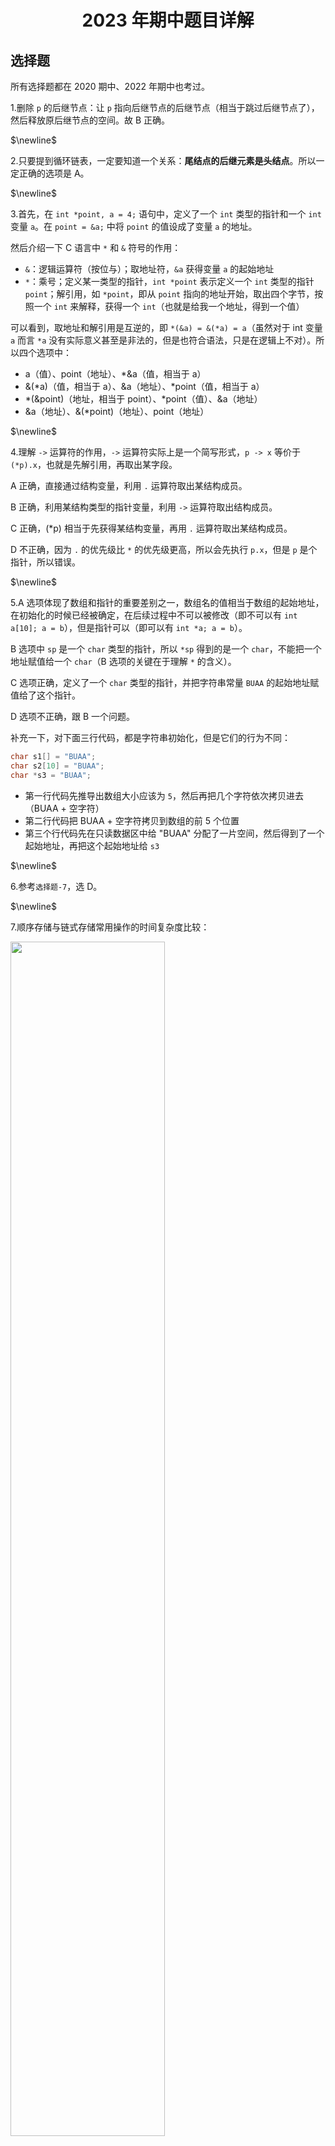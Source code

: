 <h1 style="text-align: center"> 2023 年期中题目详解


## 选择题

所有选择题都在 2020 期中、2022 年期中也考过。

1.删除 `p` 的后继节点：让 `p` 指向后继节点的后继节点（相当于跳过后继节点了），然后释放原后继节点的空间。故 B 正确。  

$\newline$

2.只要提到循环链表，一定要知道一个关系：**尾结点的后继元素是头结点**。所以一定正确的选项是 A。

$\newline$

3.首先，在 `int *point, a = 4;` 语句中，定义了一个 `int` 类型的指针和一个 `int` 变量 `a`。在 `point = &a;` 中将 `point` 的值设成了变量 `a` 的地址。

然后介绍一下 C 语言中 `*` 和 `&` 符号的作用：

- `&`：逻辑运算符（按位与）；取地址符，`&a` 获得变量 `a` 的起始地址
- `*`：乘号；定义某一类型的指针，`int *point` 表示定义一个 `int` 类型的指针 `point`；解引用，如 `*point`，即从 `point` 指向的地址开始，取出四个字节，按照一个 `int` 来解释，获得一个 `int`（也就是给我一个地址，得到一个值）

可以看到，取地址和解引用是互逆的，即 `*(&a) = &(*a) = a`（虽然对于 int 变量 `a` 而言 `*a` 没有实际意义甚至是非法的，但是也符合语法，只是在逻辑上不对）。所以四个选项中：

- a（值）、point（地址）、*&a（值，相当于 a）
- &(\*a)（值，相当于 a）、&a（地址）、\*point（值，相当于 a）
- \*(&point)（地址，相当于 point）、*point（值）、&a（地址）
- &a（地址）、&(*point)（地址）、point（地址）

$\newline$

4.理解 `->` 运算符的作用，`->` 运算符实际上是一个简写形式，`p -> x` 等价于 `(*p).x`，也就是先解引用，再取出某字段。  

A 正确，直接通过结构变量，利用 `.` 运算符取出某结构成员。  

B 正确，利用某结构类型的指针变量，利用 `->` 运算符取出结构成员。  

C 正确，(*p) 相当于先获得某结构变量，再用 `.` 运算符取出某结构成员。  

D 不正确，因为 `.` 的优先级比 `*` 的优先级更高，所以会先执行 `p.x`，但是 `p` 是个指针，所以错误。  

$\newline$

5.A 选项体现了数组和指针的重要差别之一，数组名的值相当于数组的起始地址，在初始化的时候已经被确定，在后续过程中不可以被修改（即不可以有 `int a[10]; a = b`），但是指针可以（即可以有 `int *a; a = b`）。

B 选项中 `sp` 是一个 `char` 类型的指针，所以 `*sp` 得到的是一个 `char`，不能把一个地址赋值给一个 `char`（B 选项的关键在于理解 `*` 的含义）。  

C 选项正确，定义了一个 `char` 类型的指针，并把字符串常量 `BUAA` 的起始地址赋值给了这个指针。  

D 选项不正确，跟 B 一个问题。  

补充一下，对下面三行代码，都是字符串初始化，但是它们的行为不同：

```c
char s1[] = "BUAA";
char s2[10] = "BUAA";
char *s3 = "BUAA";
```

- 第一行代码先推导出数组大小应该为 `5`，然后再把几个字符依次拷贝进去（BUAA + 空字符）
- 第二行代码把 BUAA + 空字符拷贝到数组的前 5 个位置
- 第三个行代码先在只读数据区中给 "BUAA" 分配了一片空间，然后得到了一个起始地址，再把这个起始地址给 `s3` 

$\newline$

6.参考`选择题-7`，选 D。  

$\newline$

7.顺序存储与链式存储常用操作的时间复杂度比较：

<img src="D:\BUAA_DB\img\2020_5.png" style="width: 70%;">

存取第 $\mathrm{i}$ 个元素的值分为两步：找到第 $\mathrm{i}$ 个元素 $\mathrm{\rightarrow}$ 存取这个元素的值。存取其前驱元素（也就是第 $\mathrm{i - 1}$ 个元素）的值也是类似的，不过在找第 $\mathrm{i - 1}$ 个的时候可以利用已经找到的第 $\mathrm{i}$ 个元素，可能不需要从头开始找了。

四个选项各个操作的时间复杂度比较如下：

|                | 1. 找到第 i 个元素 | 2. 存取第 i 个元素的值 | 3. 找到第 i - 1 个元素                 | 4. 存储第 i - 1 个元素的值 |
| -------------- | ------------------ | ---------------------- | -------------------------------------- | -------------------------- |
| **单链表**     | O(n)               | O(1)                   | O(n) （还要从头开始找）                | O(1)                       |
| **双链表**     | O(n)               | O(1)                   | O(1) （直接访问第 i 个元素的前驱字段） | O(1)                       |
| **顺序表**     | O(1)               | O(1)                   | O(1)                                   | O(1)                       |
| **循环单链表** | O(n)               | O(1)                   | O(n) （还要从头开始找）                | O(1)                       |

综上，顺序表各个操作的效率最高。

$\newline$

## 填空题

所有填空题都在 2022 年期中也考过。

1.自己编程运行一下或者手动模拟一下即可，答案为 `292`。

$\newline$

2.我们要在填的空上写一个长度，用来作为 `malloc` 的参数，开辟指定大小的空间来存储读入的 `buf`，而且还要尽可能小。开辟的新空间，要能容纳下 `buf` 包含的所有字符，同时还要留一个位置容纳一个空字符，如果没有空字符的话，可能把 `buf` 存进去后 `buf` 后面跟着的其它非空字符也会被当做 `buf` 的一部分，无法正确地拆分出 `buf`（这部分可以参考 `作业讲解/第四次作业/题面详解/D 字符串` 部分）。

所以要填 `strlen(buf) + 1`。

**当处理字符串的时候，千万要注意空字符**！

$\newline$

3.这里就是要了解一下结构体的成员可以是其它结构类型的变量。填 `tr.b.x`。

$\newline$

### 编程题

1.我们又遇到了**字符串模式匹配**的问题，我们就不难想到**状态转移的思想**。如果你还不了解状态转移的思想，可以先去看一下**作业讲解-程序设计基础练习-题目讲解**中第五道题的题解，这里的处理是大同小异的，可以设下面几个状态：

- 0：正常状态，表示进行普通的处理
- 1：当前字符 = 前一字符 + 1，表示即将进入到省略状态
- 2：已经出现连续 3 个字符，表示进入到省略状态

状态转移的过程还是比较复杂的，因此我们在这里阐述一下各个状态之间如何进行转移，以及转移过程中应该执行的动作：

- 上一状态为 0：
  - 如果当前字符 = 上一字符 + 1，则转移到状态 1
  - 否则，直接输出当前字符
- 上一状态为 1：
  - 如果当前字符 = 上一字符 + 1，则输出一个 `-`，并转移到状态 2
  - 否则，不满足连续三个的条件，输出前一个字符和当前字符（这里输出前一个字符的原因是因为在 0 $\mathrm{\rightarrow}$ 1 的过程中我们并没有输出对应的字符，所以要在这里输出）
- 上一状态为 2：
  - 如果当前字符 = 上一字符 + 1，则保持在状态 2
  - 否则，退出省略状态，变回状态 0，并输出上一个字符和当前字符（因为上一个字符代表连续的结尾，这一个字符跟它不挨着，所以都要输出）

也就是：

```c
for(int i = 0; i < len; i++) {
    if(m == 0) {	// 状态 0
        if(i == 0 || str[i] != str[i - 1] + 1)
            printf("%c", str[i]);
        else
            m = 1;
    }
    else if(m == 1) {	// 状态 1
        if(str[i] == str[i - 1] + 1)
            printf("-"), m = 2;
        else
            printf("%c%c", str[i - 1], str[i]), m = 0;
    } else {		// 状态 2
        if(str[i] == str[i - 1] + 1)
            continue;
        else
            printf("%c%c", str[i - 1], str[i]), m = 0;
    }
}
```

最后，如果只这么写的话，如果输入直到最后都一直保持连续，那最后的字符不会输出（比如输入 `abcd`、 `ab` 或者 `aabc`）。所以我们还要在循环外进行特判，如果 `m` 不为 $0$，则说明到最后还一直连续，就应该输出最后一个字符：

```c
if(m != 0)
	printf("%c", str[len - 1]);
```

这道题的完整代码可以参考 `往年期中/参考代码/2023_1.c`。

$\newline$

2.这道题跟 `2020` 年期中一模一样。

这道题跟我们链表那次作业的第三题基本一样，就是把最佳适应策略换成了首次适应策略，感觉还更简单了。

首先不断地读入结点的位置和大小，创建一个链表。全部读入后，利用尾结点的后继是头结点，创建一个循环链表。

然后，每次读入一个空间，从当前位置，找首次适应这个空间的块，**把指定的空间分配出去，并更新当前位置**：

```c
// alloc 函数分配空间，并返回新的`当前位置`
while((sz = readInt()) != -1) 
	now = alloc(now, sz);
```

在 `alloc` 中，我们要从当前位置开始，遍历一圈链表，找到第一个 $\mathrm{\ge}$ 指定大小的结点。我们可以使用 `do while` 语句，其与 `while` 的区别仅仅在于 `do while` 至少会执行一次，这样我们就不用特判只有一个结点的情况了：

```c
nptr p = now, ret = NULL;
do {
    if(p -> sz >= sz) {
        ret = p;
        break;
    }
    p = p -> next;
} while(p != now);
```

当找到这个结点后，我们要根据这个结点的容量来进行后续处理。如果这个结点的容量刚好等于 `sz`，我们还要删除这个结点，由于涉及到了链表的删除操作，所以我们一开始可以维护一个双向链表（当需要删除时，最好再维护一下每个结点的前驱元素，这样就不用从头开始遍历了）：

```c
// alloc 函数的剩余部分

if(ret != NULL) {
    // 大小恰好相等，按照规则 2，移除该结点，并返回当前位置为下一空闲块
    if(ret -> sz == sz) {
        ret -> next -> prev = ret -> prev;
        ret -> prev -> next = ret -> next;
        if(ret -> next == ret)
            return NULL;
        return ret -> next;
    } else {
        // 大于申请空间，按照规则 3，修改 sz 字段即可，并返回当前位置为这个空闲块
        ret -> sz -= sz;
        return ret;
    }
}
// 没有合适大小的空闲块，按照规则 4，当前位置不变
return now;
```

这道题的完整代码可以参考 `往年期中/参考代码/2023_2.c`。